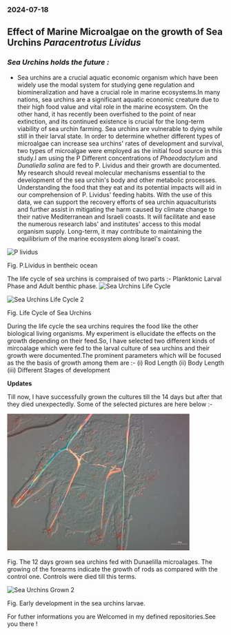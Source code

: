 ### 2024-07-18 
## Effect of Marine Microalgae on the growth of Sea Urchins *Paracentrotus Lividus*
### *Sea Urchins holds the future :*

* Sea urchins are a crucial aquatic economic organism which have been widely use the modal system for studying gene regulation and biomineralization and have a crucial role in marine ecosystems.In many nations, sea urchins are a significant aquatic economic creature due to their high food value and vital role in the marine ecosystem. On the other hand, it has recently been overfished to the point of near extinction, and its continued existence is crucial for the long-term viability of sea urchin farming. Sea urchins are vulnerable to dying while still in their larval state. In order to determine whether different types of microalgae can increase sea urchins' rates of development and survival, two types of microalgae were employed as the initial food source in this study.I am using the P Different concentrations of *Phaeodactylum* and *Dunaliella salina* are fed to P. Lividus and their growth are documented. My research should reveal molecular mechanisms essential to the development of the sea urchin's body and other metabolic processes. Understanding the food that they eat and its potential impacts will aid in our comprehension of P. Lividus' feeding habits. With the use of this data, we can support the recovery efforts of sea urchin aquaculturists and further assist in mitigating the harm caused by climate change to their native Mediterranean and Israeli coasts. It will facilitate and ease the numerous research labs' and institutes' access to this modal organism supply. Long-term, it may contribute to maintaining the equilibrium of the marine ecosystem along Israel's coast.  

![P lividus](https://github.com/prakashaman717/Effect-of-Marine-Microalgae-on-the-developmental-growth-of-Sea-Urchins-Paracentrotus-Lividus/blob/main/Images/P%20lividus.jpg) 

Fig. P.Lividus in bentheic ocean

The life cycle of sea urchins is compraised of two parts :- Planktonic Larval Phase and Adult benthic phase.
![Sea Urchins Life Cycle](https://github.com/prakashaman717/Effect-of-Marine-Microalgae-on-the-growth-of-Sea-Urchins/blob/main/Images/Sea%20Urchins%20Life%20Cycle.jpeg)

![Sea Urchins Life Cycle 2](https://github.com/prakashaman717/Effect-of-Marine-Microalgae-on-the-growth-of-Sea-Urchins/blob/main/Images/Sea%20Urchins%20Life%20Cycle%202.jpeg)

Fig. Life Cycle of Sea Urchins

During the life cycle the sea urchins requires the food like the other biological living organisms. My experiment is ellucidate the effects on the growth depending on their feed.So, I have selected two different kinds of mircoalage which were fed to the larval culture of sea urchins and their growth were documented.The prominent parameters which will be focused as the the basis of growth among them are :- 
(i) Rod Length
(ii) Body Length
(iii) Different Stages of development

**Updates**

Till now, I have successfully grown the cultures till the 14 days but after that they died unexpectedly. Some of the selected pictures are here below :- 

![Sea Urchins Grown Ones](https://github.com/prakashaman717/Effect-of-Marine-Microalgae-on-the-growth-of-Sea-Urchins/blob/main/Images/Sea%20Urchins%20Grown%20Ones.jpg)

Fig. The 12 days grown sea urchins fed with Dunaelilla microalages. The growing of the forearms indicate the growth of rods as compared with the control one. Controls were died till           this terms.

![Sea Urchins Grown 2](https://github.com/prakashaman717/Effect-of-Marine-Microalgae-on-the-growth-of-Sea-Urchins/blob/main/Images/Sea%20Urchins%20Grown%202.png)

Fig. Early development in the sea urchins larvae.

For futher informations you are Welcomed in my defined repositories.See you there !
